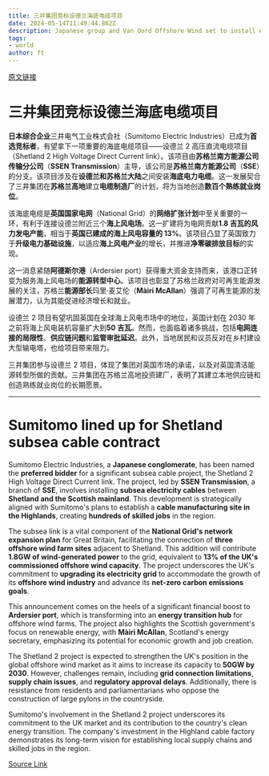 ```yaml
---
title: 三井集团竞标设德兰海底电缆项目
date: 2024-05-14T11:49:44.862Z
description: Japanese group and Van Oord Offshore Wind set to install electricity cables between islands and Scottish mainland
tags: 
- world
author: ft
---
```


[原文链接](https://ft.com/content/a449a843-c065-4072-9a30-5153ce474ce8)

# 三井集团竞标设德兰海底电缆项目

**日本综合企业**三井电气工业株式会社（Sumitomo Electric Industries）已成为**首选竞标者**，有望拿下一项重要的海底电缆项目——设德兰 2 高压直流电缆项目（Shetland 2 High Voltage Direct Current link）。该项目由**苏格兰南方能源公司传输分公司**（**SSEN Transmission**）主导，该公司是**苏格兰南方能源公司**（**SSE**）的分支。该项目涉及在**设德兰和苏格兰大陆**之间安装**海底电力电缆**。这一发展契合了三井集团在**苏格兰高地**建立**电缆制造厂**的计划，将为当地创造**数百个熟练就业岗位**。 

该海底电缆是**英国国家电网**（National Grid）的**网络扩张计划**中至关重要的一环，有利于连接设德兰附近三个**海上风电场**。这一扩建将为电网贡献**1.8 吉瓦的风力发电产能**，相当于**英国已建成的海上风电容量的 13%**。该项目凸显了英国致力于**升级电力基础设施**，以适应**海上风电产业**的增长，并推进**净零碳排放目标**的实现。

这一消息紧随**阿德斯尔港**（Ardersier port）获得重大资金支持而来，该港口正转变为服务海上风电场的**能源转型中心**。该项目也彰显了苏格兰政府对可再生能源发展的关注，苏格兰**能源部长**玛里·麦艾伦（**Màiri McAllan**）强调了可再生能源的发展潜力，认为其能促进经济增长和就业。

设德兰 2 项目有望巩固英国在全球海上风电市场中的地位，英国计划在 2030 年之前将海上风电装机容量扩大到**50 吉瓦**。然而，也面临着诸多挑战，包括**电网连接的局限性**、**供应链问题**和**监管审批延迟**。此外，当地居民和议员反对在乡村建设大型输电塔，也给项目带来阻力。

三井集团参与设德兰 2 项目，体现了集团对英国市场的承诺，以及对英国清洁能源转型所做的贡献。三井集团在苏格兰高地投资建厂，表明了其建立本地供应链和创造熟练就业岗位的长期愿景。

---

# Sumitomo lined up for Shetland subsea cable contract 

Sumitomo Electric Industries, a **Japanese conglomerate**, has been named the **preferred bidder** for a significant subsea cable project, the Shetland 2 High Voltage Direct Current link. The project, led by **SSEN Transmission**, a branch of **SSE**, involves installing **subsea electricity cables** between **Shetland and the Scottish mainland**. This development is strategically aligned with Sumitomo's plans to establish a **cable manufacturing site in the Highlands**, creating **hundreds of skilled jobs** in the region. 

The subsea link is a vital component of the **National Grid's network expansion plan** for Great Britain, facilitating the connection of **three offshore wind farm sites** adjacent to Shetland. This addition will contribute **1.8GW of wind-generated power** to the grid, equivalent to **13% of the UK's commissioned offshore wind capacity**. The project underscores the UK's commitment to **upgrading its electricity grid** to accommodate the growth of its **offshore wind industry** and advance its **net-zero carbon emissions goals**. 

This announcement comes on the heels of a significant financial boost to **Ardersier port**, which is transforming into an **energy transition hub** for offshore wind farms. The project also highlights the Scottish government's focus on renewable energy, with **Màiri McAllan**, Scotland's energy secretary, emphasizing its potential for economic growth and job creation. 

The Shetland 2 project is expected to strengthen the UK's position in the global offshore wind market as it aims to increase its capacity to **50GW by 2030**. However, challenges remain, including **grid connection limitations**, **supply chain issues**, and **regulatory approval delays**. Additionally, there is resistance from residents and parliamentarians who oppose the construction of large pylons in the countryside. 

Sumitomo's involvement in the Shetland 2 project underscores its commitment to the UK market and its contribution to the country's clean energy transition. The company's investment in the Highland cable factory demonstrates its long-term vision for establishing local supply chains and skilled jobs in the region.

[Source Link](https://ft.com/content/a449a843-c065-4072-9a30-5153ce474ce8)

